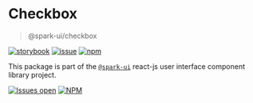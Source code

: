 # Checkbox

> @spark-ui/checkbox

[![storybook](https://img.shields.io/badge/storybook-black?logo=storybook)](https://sparkui.vercel.app/?path=/docs/components-checkbox--docs)
[![issue](https://img.shields.io/badge/report%20a%20bug-black?logo=openbugbounty&logoColor=red)](https://github.com/leboncoin/spark-web/issues/new?&projects=4&template=bug-report.yml&assignees=&labels=Component,Component%3A%20checkbox)
[![npm](https://img.shields.io/npm/dt/%40spark-ui/checkbox?logo=npm&labelColor=black)](https://www.npmjs.com/package/@spark-ui/checkbox)

This package is part of the [`@spark-ui`](https://github.com/leboncoin/spark-web) react-js user interface component library project.

[![Issues open](https://img.shields.io/github/issues-search/leboncoin/spark-web?query=is%3Aopen%20label%3A%22Component%3A%20checkbox%22&logo=openbugbounty&logoColor=red&label=issues%20open&color=red)](https://github.com/leboncoin/spark-web/issues?q=is%3Aopen+label%3Acheckbox)
[![NPM](https://img.shields.io/npm/l/%40spark-ui%2Fcheckbox)](https://github.com/leboncoin/spark-web/blob/main/packages/components/checkbox/LICENSE.md)
